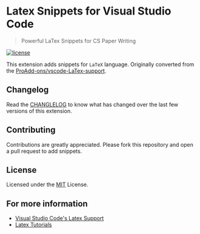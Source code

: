 # Latex Snippets for Visual Studio Code

> Powerful LaTex Snippets for CS Paper Writing

[![license](https://img.shields.io/badge/license-MIT-brightgreen.svg)](https://raw.githubusercontent.com/sabertazimi/LaTex-snippets/master/LICENSE)

This extension adds snippets for `LaTeX` language.
Originally converted from the [ProAdd-ons/vscode-LaTex-support](https://github.com/ProAdd-ons/vscode-LaTeX-support).

## Changelog

Read the [CHANGLELOG](https://github.com/sabertazimi/LaTeX-snippets/blob/master/CHANGELOG.md)
to know what has changed over the last few versions of this extension.

## Contributing

Contributions are greatly appreciated.
Please fork this repository and open a pull request to add snippets.

## License

Licensed under the [MIT](LICENSE.md) License.

## For more information

* [Visual Studio Code's Latex Support](https://marketplace.visualstudio.com/items?itemName=James-Yu.latex-workshop)
* [Latex Tutorials](https://www.overleaf.com/learn/latex/Tutorials)
